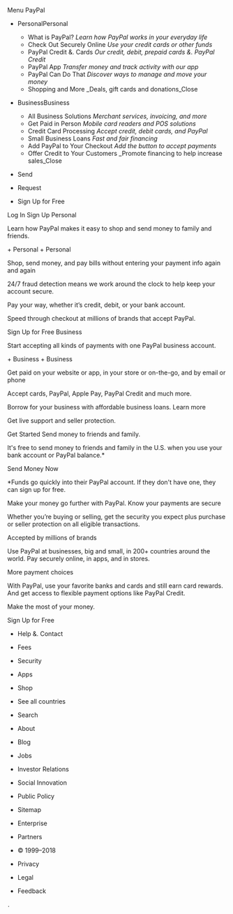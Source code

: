 Menu PayPal

*   PersonalPersonal
    *   What is PayPal? _Learn how PayPal works in your everyday life_
    *   Check Out Securely Online _Use your credit cards or other funds_
    *   PayPal Credit &. Cards _Our credit, debit, prepaid cards &. PayPal Credit_
    *   PayPal App _Transfer money and track activity with our app_
    *   PayPal Can Do That _Discover ways to manage and move your money_
    *   Shopping and More _Deals, gift cards and donations_Close
*   BusinessBusiness
    *   All Business Solutions _Merchant services, invoicing, and more_
    *   Get Paid in Person _Mobile card readers and POS solutions_
    *   Credit Card Processing _Accept credit, debit cards, and PayPal_
    *   Small Business Loans _Fast and fair financing_
    *   Add PayPal to Your Checkout _Add the button to accept payments_
    *   Offer Credit to Your Customers _Promote financing to help increase sales_Close
*   Send
*   Request

*   Sign Up for Free

Log In Sign Up Personal

Learn how PayPal makes it easy to shop and send money to family and friends.

\+ Personal + Personal

Shop, send money, and pay bills without entering your payment info again and again

24/7 fraud detection means we work around the clock to help keep your account secure.

Pay your way, whether it’s credit, debit, or your bank account.

Speed through checkout at millions of brands that accept PayPal.

Sign Up for Free Business

Start accepting all kinds of payments with one PayPal business account.

\+ Business + Business

Get paid on your website or app, in your store or on-the-go, and by email or phone

Accept cards, PayPal, Apple Pay, PayPal Credit and much more.

Borrow for your business with affordable business loans. Learn more

Get live support and seller protection.

Get Started Send money to friends and family.

It's free to send money to friends and family in the U.S. when you use your bank account or PayPal balance.\*

Send Money Now

\*Funds go quickly into their PayPal account. If they don't have one, they can sign up for free.

Make your money go further with PayPal. Know your payments are secure

Whether you’re buying or selling, get the security you expect plus purchase or seller protection on all eligible transactions.

Accepted by millions of brands

Use PayPal at businesses, big and small, in 200+ countries around the world. Pay securely online, in apps, and in stores.

More payment choices

With PayPal, use your favorite banks and cards and still earn card rewards. And get access to flexible payment options like PayPal Credit.

Make the most of your money.

Sign Up for Free

*   Help &. Contact
*   Fees
*   Security
*   Apps
*   Shop
*   See all countries
*   Search

*   About
*   Blog
*   Jobs
*   Investor Relations
*   Social Innovation
*   Public Policy
*   Sitemap
*   Enterprise
*   Partners

*   © 1999–2018
*   Privacy
*   Legal
*   Feedback

<img src="https://t.paypal.com/ts?nojs=1&pgrp=main%3Amktg%3Apersonal%3A%3Ahome&page=main%3Amktg%3Apersonal%3A%3Ahome%3A%3A%3A&tmpl=home.dust&pgst=Unknown&calc=6d799df81c2c0&rsta=en\_US&pgtf=Nodejs&s=ci&csci=867cd0e91fdf4fab828b9706e709c058&comp=mppnodeweb&tsrce=mppnodeweb&pgld=Unknown&ccpg=us&bzsr=main&bchn=mktg&pgsf=personal&lgin=out&shir=main\_mktg\_personal\_&pros=3&lgcook=0" alt="fptiTracking" height="1" width="1" border="0">.